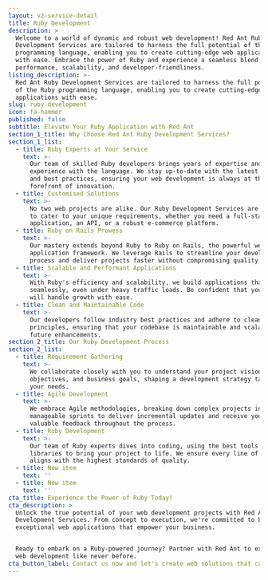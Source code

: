 ```yaml
---
layout: v2-service-detail
title: Ruby Development
description: >
  Welcome to a world of dynamic and robust web development! Red Ant Ruby
  Development Services are tailored to harness the full potential of the Ruby
  programming language, enabling you to create cutting-edge web applications
  with ease. Embrace the power of Ruby and experience a seamless blend of
  performance, scalability, and developer-friendliness.
listing_description: >-
  Red Ant Ruby Development Services are tailored to harness the full potential
  of the Ruby programming language, enabling you to create cutting-edge web
  applications with ease.
slug: ruby-development
icon: fa-hammer
published: false
subtitle: Elevate Your Ruby Application with Red Ant
section_1_title: Why Choose Red Ant Ruby Development Services?
section_1_list:
  - title: Ruby Experts at Your Service
    text: >-
      Our team of skilled Ruby developers brings years of expertise and hands-on
      experience with the language. We stay up-to-date with the latest trends
      and best practices, ensuring your web development is always at the
      forefront of innovation.
  - title: Customised Solutions
    text: >-
      No two web projects are alike. Our Ruby Development Services are designed
      to cater to your unique requirements, whether you need a full-stack web
      application, an API, or a robust e-commerce platform.
  - title: Ruby on Rails Prowess
    text: >-
      Our mastery extends beyond Ruby to Ruby on Rails, the powerful web
      application framework. We leverage Rails to streamline your development
      process and deliver projects faster without compromising quality.
  - title: Scalable and Performant Applications
    text: >-
      With Ruby's efficiency and scalability, we build applications that perform
      seamlessly, even under heavy traffic loads. Be confident that your web app
      will handle growth with ease.
  - title: Clean and Maintainable Code
    text: >-
      Our developers follow industry best practices and adhere to clean code
      principles, ensuring that your codebase is maintainable and scalable for
      future enhancements.
section_2_title: Our Ruby Development Process
section_2_list:
  - title: Requirement Gathering
    text: >-
      We collaborate closely with you to understand your project vision,
      objectives, and business goals, shaping a development strategy tailored to
      your needs.
  - title: Agile Development
    text: >-
      We embrace Agile methodologies, breaking down complex projects into
      manageable sprints to deliver incremental updates and receive your
      valuable feedback throughout the process.
  - title: Ruby Development
    text: >-
      Our team of Ruby experts dives into coding, using the best tools and
      libraries to bring your project to life. We ensure every line of code
      aligns with the highest standards of quality.
  - title: New item
    text: ''
  - title: New item
    text: ''
cta_title: Experience the Power of Ruby Today!
cta_description: >
  Unlock the true potential of your web development projects with Red Ant Ruby
  Development Services. From concept to execution, we're committed to building
  exceptional web applications that empower your business.


  Ready to embark on a Ruby-powered journey? Partner with Red Ant to experience
  web development like never before.
cta_button_label: Contact us now and let's create web solutions that captivate and excel!
---
```











